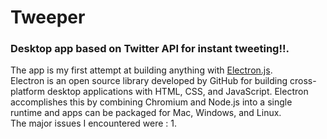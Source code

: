 # Tweeper
### Desktop app based on Twitter API for instant tweeting!!.
The app is my first attempt at building anything with [Electron.js](https://electron.atom.io/).<br/>
Electron is an open source library developed by GitHub for building cross-platform desktop applications with HTML, CSS, and JavaScript. Electron accomplishes this by combining Chromium and Node.js into a single runtime and apps can be packaged for Mac, Windows, and Linux.<br/>
The major issues I encountered were :
1.
